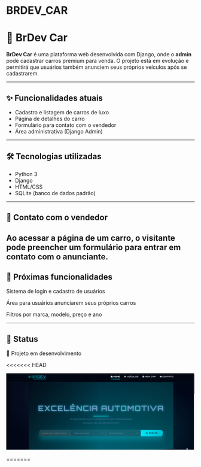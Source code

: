# BRDEV_CAR


# 🚗 BrDev Car

**BrDev Car** é uma plataforma web desenvolvida com Django, onde o **admin** pode cadastrar carros premium para venda. O projeto está em evolução e permitirá que usuários também anunciem seus próprios veículos após se cadastrarem.

---

## ✨ Funcionalidades atuais

- Cadastro e listagem de carros de luxo
- Página de detalhes do carro
- Formulário para contato com o vendedor
- Área administrativa (Django Admin)

---

## 🛠 Tecnologias utilizadas

- Python 3
- Django
- HTML/CSS
- SQLite (banco de dados padrão)

---

## 📧 Contato com o vendedor

Ao acessar a página de um carro, o visitante pode preencher um formulário para entrar em contato com o anunciante.
---

## 🚧 Próximas funcionalidades
Sistema de login e cadastro de usuários

Área para usuários anunciarem seus próprios carros

Filtros por marca, modelo, preço e ano

---

## 📌 Status

🚧 Projeto em desenvolvimento


<<<<<<< HEAD


<p align="center">
  <img src="Demo/demo.gif" alt="Demonstração do Projeto" />
</p>


=======


